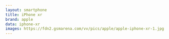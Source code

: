 ```yaml
---
layout: smartphone
title: iPhone xr
brand: apple
data: iphone-xr
images: https://fdn2.gsmarena.com/vv/pics/apple/apple-iphone-xr-1.jpg
---
```

